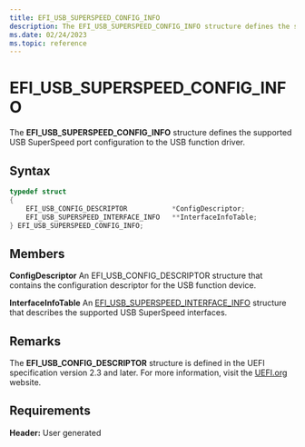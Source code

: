 ```yaml
---
title: EFI_USB_SUPERSPEED_CONFIG_INFO
description: The EFI_USB_SUPERSPEED_CONFIG_INFO structure defines the supported USB SuperSpeed port configuration to the USB function driver.
ms.date: 02/24/2023
ms.topic: reference
---
```


# EFI_USB_SUPERSPEED_CONFIG_INFO

The **EFI_USB_SUPERSPEED_CONFIG_INFO** structure defines the supported USB SuperSpeed port configuration to the USB function driver.

## Syntax

```cpp
typedef struct
{
    EFI_USB_CONFIG_DESCRIPTOR           *ConfigDescriptor;
    EFI_USB_SUPERSPEED_INTERFACE_INFO   **InterfaceInfoTable;
} EFI_USB_SUPERSPEED_CONFIG_INFO;
```

## Members

**ConfigDescriptor**
An EFI_USB_CONFIG_DESCRIPTOR structure that contains the configuration descriptor for the USB function device.

**InterfaceInfoTable**
An [EFI_USB_SUPERSPEED_INTERFACE_INFO](efi-usb-superspeed-interface-info.md) structure that describes the supported USB SuperSpeed interfaces.

## Remarks

The **EFI_USB_CONFIG_DESCRIPTOR** structure is defined in the UEFI specification version 2.3 and later. For more information, visit the [UEFI.org](https://uefi.org/specifications) website.

## Requirements

**Header:** User generated
